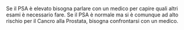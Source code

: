 Se il PSA è elevato bisogna parlare con un medico per capire quali altri esami è necessario fare. Se il PSA è normale ma si è comunque ad alto rischio per il Cancro alla Prostata, bisogna confrontarsi con un medico.
